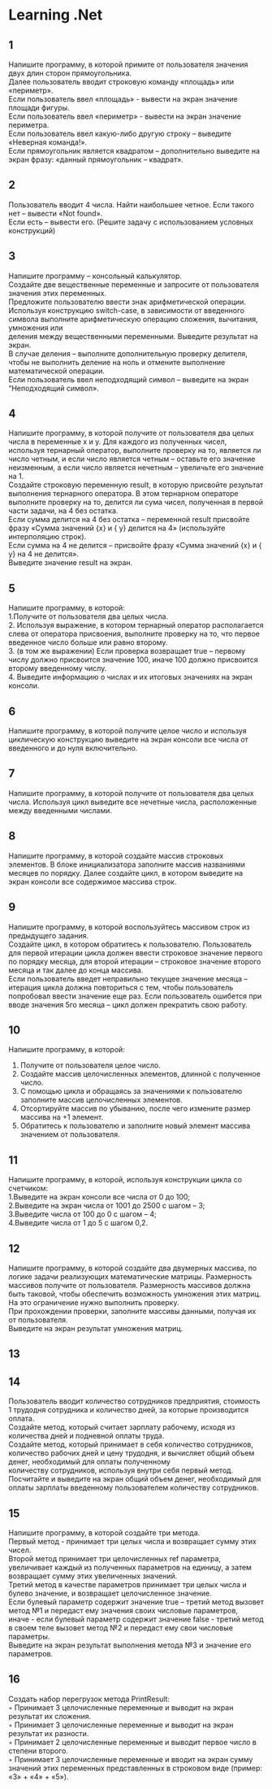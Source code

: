 # Learning .Net


## 1
Напишите программу, в которой примите от пользователя значения двух длин сторон прямоугольника.  
Далее пользователь вводит строковую команду «площадь» или «периметр».  
Если пользователь ввел «площадь» - вывести на экран значение площади фигуры.  
Если пользователь ввел «периметр» - вывести на экран значение периметра.  
Если пользователь ввел какую-либо другую строку – выведите «Неверная команда!».  
Если прямоугольник является квадратом – дополнительно выведите на экран фразу: «данный прямоугольник – квадрат».  

## 2
Пользователь вводит 4 числа. Найти наибольшее четное. Если такого нет – вывести «Not found».  
Если есть – вывести его. (Решите задачу с использованием условных конструкций)  

## 3
Напишите программу – консольный калькулятор.  
Создайте две вещественные переменные и запросите от пользователя значения этих переменных.  
Предложите пользователю ввести знак арифметической операции.  
Используя конструкцию switch-case, в зависимости от введенного символа выполните арифметическую операцию сложения, вычитания, умножения или  
деления между вещественными переменными. Выведите результат на экран.  
В случае деления – выполните дополнительную проверку делителя, чтобы не выполнить деление на ноль и отмените выполнение 
математической операции.  
Если пользователь ввел неподходящий символ – выведите на экран “Неподходящий символ».  

## 4
Напишите программу, в которой получите от пользователя два целых числа в
переменные x и y.  Для каждого из полученных чисел, используя тернарный оператор,
выполните проверку на то, является ли число четным, и если число является четным
– оставьте его значение неизменным, а если число является нечетным – увеличьте
его значение на 1.  
Создайте строковую переменную result, в которую присвойте результат выполнения
тернарного оператора.  В этом тернарном операторе выполните проверку на то,
делится ли сума чисел, полученная в первой части задачи, на 4 без остатка.  
Если сумма делится на 4 без остатка – переменной result присвойте фразу «Сумма
значений {x} и { y} делится на 4» (используйте интерполяцию строк).  
Если сумма на 4 не делится – присвойте фразу «Сумма значений {x} и { y} на 4 не делится».  
Выведите значение result на экран.

## 5
Напишите программу, в которой:  
1.Получите от пользователя два целых числа.  
2. Используя выражение, в котором тернарный оператор располагается слева от
оператора присвоения, выполните проверку на то, что первое введенное число
больше или равно второму.  
3. (в том же выражении) Если проверка возвращает true – первому числу должно
присвоится значение 100, иначе 100 должно присвоится второму введенному
числу.  
4. Выведите информацию о числах и их итоговых значениях на экран консоли.  

## 6
Напишите программу, в которой получите целое число и используя циклическую
конструкцию выведите на экран консоли все числа от введенного и до нуля
включительно.

## 7
Напишите программу, в которой получите от пользователя два целых числа.
Используя цикл выведите все нечетные числа, расположенные между введенными
числами.

## 8
Напишите программу, в которой создайте массив строковых элементов. В блоке
инициализатора заполните массив названиями месяцев по порядку.  Далее создайте
цикл, в котором выведите на экран консоли все содержимое массива строк.

## 9
Напишите программу, в которой воспользуйтесь массивом строк из предыдущего
задания.  
Создайте цикл, в котором обратитесь к пользователю.  Пользователь для первой
итерации цикла должен ввести строковое значение первого по порядку месяца, для
второй итерации – строковое значение второго месяца и так далее до конца массива.  
Если пользователь введет неправильно текущее значение месяца – итерация цикла
должна повториться с тем, чтобы пользователь попробовал ввести значение еще
раз.  Если пользователь ошибется при вводе значения 5го месяца – цикл должен
прекратить свою работу.

## 10
Напишите программу, в которой:  
1. Получите от пользователя целое число.  
2. Создайте массив целочисленных элементов, длинной с полученное число.  
3. С помощью цикла и обращаясь за значениями к пользователю заполните массив
целочисленных элементов.  
4. Отсортируйте массив по убыванию, после чего измените размер массива на +1
элемент.  
5. Обратитесь к пользователю и заполните новый элемент массива значением от
пользователя.  

## 11
Напишите программу, в которой, используя конструкции цикла со счетчиком:  
1.Выведите на экран консоли все числа от 0 до 100;  
2.Выведите на экран числа от 1001 до 2500 с шагом – 3;  
3.Выведите числа от 100 до 0 с шагом – 4;  
4.Выведите числа от 1 до 5 с шагом 0,2.  

## 12
Напишите программу, в которой создайте два двумерных массива, по логике
задачи реализующих математические матрицы.  Размерность массивов получите
от пользователя.  Размерность массивов должна быть таковой, чтобы обеспечить
возможность умножения этих матриц.  На это ограничение нужно выполнить
проверку.  
При прохождении проверки, заполните массивы данными, получая их от
пользователя.  
Выведите на экран результат умножения матриц.  

## 13

## 14
Пользователь вводит количество сотрудников предприятия, стоимость 1 трудодня
сотрудника и количество дней, за которые производится оплата.  
Создайте метод, который считает зарплату рабочему, исходя из количества дней и
подневной оплаты труда.  
Создайте метод, который принимает в себя количество сотрудников, количество рабочих дней 
и цену трудодня, и вычисляет общий объем денег, необходимый для оплаты полученному  
количеству сотрудников, используя внутри себя первый метод.  
Посчитайте и выведите на экран общий объем денег, необходимый для оплаты
зарплаты введенному пользователем количеству сотрудников.  

## 15
Напишите программу, в которой создайте три метода.  
Первый метод - принимает три целых числа и возвращает сумму этих чисел.  
Второй метод принимает три целочисленных ref параметра, увеличивает каждый из
полученных параметров на единицу, а затем возвращает сумму этих увеличенных
значений.  
Третий метод в качестве параметров принимает три целых числа и булево значение,
и возвращает целочисленное значение.  
Если булевый параметр содержит значение true – третий метод вызовет метод №1 и передаст ему значения своих числовые параметров,  
иначе - если булевый параметр содержит значение false - третий метод в своем теле вызовет метод №2 и передаст ему свои числовые параметры.  
Выведите на экран результат выполнения метода №3 и значение его параметров.

## 16
Создать набор перегрузок метода PrintResult:  
◦ Принимает 3 целочисленные переменные и выводит на экран
результат их сложения.  
◦ Принимает 3 целочисленные переменные и выводит на экран
результат их разности.  
◦ Принимает 2 целочисленные переменные и выводит первое число
в степени второго.  
◦ Принимает 3 целочисленные переменные и вводит на экран сумму
значений этих переменных представленных в строковом виде
(пример: «3» + «4» + «5»).  